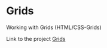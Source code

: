 # Grids
Working with Grids (HTML/CSS-Grids)

Link to the project [Grids](https://yana-shcherbyna.github.io/Grids/)
